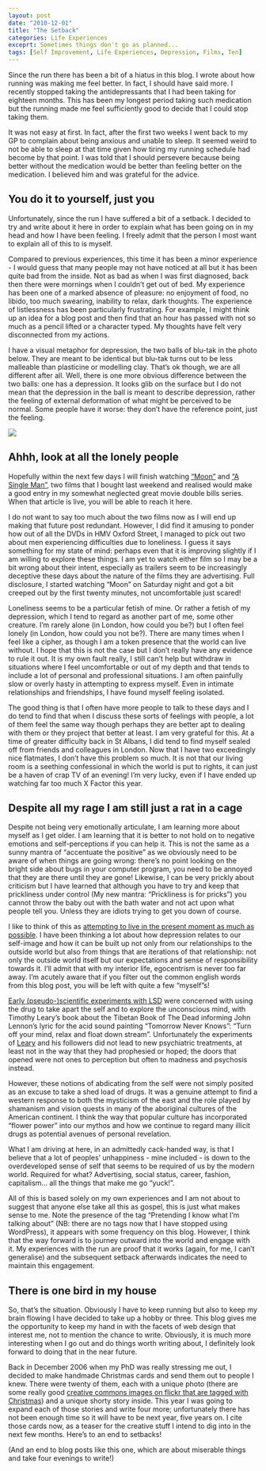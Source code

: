 ```yaml
---
layout: post
date: "2010-12-01"
title: "The Setback"
categories: Life Experiences
exceprt: Sometimes things don't go as planned...
tags: [Self Improvement, Life Experiences, Depression, Films, Ten]
---
```


Since the run there has been a bit of a hiatus in this blog. I wrote about how running was making me feel better. In fact, I should have said more. I recently stopped taking the antidepressants that I had been taking for eighteen months. This has been my longest period taking such medication but the running made me feel sufficiently good to decide that I could stop taking them.

It was not easy at first. In fact, after the first two weeks I went back to my GP to complain about being anxious and unable to sleep. It seemed weird to not be able to sleep at that time given how tiring my running schedule had become by that point. I was told that I should persevere because being better without the medication would be better than feeling better on the medication. I believed him and was grateful for the advice.

## You do it to yourself, just you

Unfortunately, since the run I have suffered a bit of a setback. I decided to try and write about it here in order to explain what has been going on in my head and how I have been feeling. I freely admit that the person I most want to explain all of this to is myself.

Compared to previous experiences, this time it has been a minor experience - I would guess that many people may not have noticed at all but it has been quite bad from the inside. Not as bad as when I was first diagnosed, back then there were mornings when I couldn’t get out of bed. My experience has been one of a marked absence of pleasure: no enjoyment of food, no libido, too much swearing, inability to relax, dark thoughts. The experience of listlessness has been particularly frustrating. For example, I might think up an idea for a blog post and then find that an hour has passed with not so much as a pencil lifted or a character typed. My thoughts have felt very disconnected from my actions.

I have a visual metaphor for depression, the two balls of blu-tak in the photo below. They are meant to be identical but blu-tak turns out to be less malleable than plasticine or modelling clay. That’s ok though, we are all different after all. Well, there is one more obvious difference between the two balls: one has a depression. It looks glib on the surface but I do not mean that the depression in the ball is meant to describe depression, rather the feeling of external deformation of what might be perceived to be normal. Some people have it worse: they don’t have the reference point, just the feeling.

![](./images/balls2.jpg)


## Ahhh, look at all the lonely people

Hopefully within the next few days I will finish watching [“Moon”](http://www.imdb.com/title/tt1182345/) and [“A Single Man”](http://www.imdb.com/title/tt1315981/), two films that I bought last weekend and realised would make a good entry in my somewhat neglected great movie double bills series. When that article is live, you will be able to reach it here.

I do not want to say too much about the two films now as I will end up making that future post redundant. However, I did find it amusing to ponder how out of all the DVDs in HMV Oxford Street, I managed to pick out two about men experiencing difficulties due to loneliness. I guess it says something for my state of mind: perhaps even that it is improving slightly if I am willing to explore these things. I am yet to watch either film so I may be a bit wrong about their intent, especially as trailers seem to be increasingly deceptive these days about the nature of the films they are advertising. Full disclosure, I started watching “Moon” on Saturday night and got a bit creeped out by the first twenty minutes, not uncomfortable just scared!

Loneliness seems to be a particular fetish of mine. Or rather a fetish of my depression, which I tend to regard as another part of me, some other creature. I’m rarely alone (in London, how could you be?) but I often feel lonely (in London, how could you not be?). There are many times when I feel like a cipher, as though I am a token presence that the world can live without. I hope that this is not the case but I don’t really have any evidence to rule it out. It is my own fault really, I still can’t help but withdraw in situations where I feel uncomfortable or out of my depth and that tends to include a lot of personal and professional situations. I am often painfully slow or overly hasty in attempting to express myself. Even in intimate relationships and friendships, I have found myself feeling isolated.

The good thing is that I often have more people to talk to these days and I do tend to find that when I discuss these sorts of feelings with people, a lot of them feel the same way though perhaps they are better apt to dealing with them or they project that better at least. I am very grateful for this. At a time of greater difficulty back in St Albans, I did tend to find myself sealed off from friends and colleagues in London. Now that I have two exceedingly nice flatmates, I don’t have this problem so much. It is not that our living room is a seething confessional in which the world is put to rights, it can just be a haven of crap TV of an evening! I’m very lucky, even if I have ended up watching far too much X Factor this year.

## Despite all my rage I am still just a rat in a cage

Despite not being very emotionally articulate, I am learning more about myself as I get older. I am learning that it is better to not hold on to negative emotions and self-perceptions if you can help it. This is not the same as a sunny mantra of “accentuate the positive” as we obviously need to be aware of when things are going wrong: there’s no point looking on the bright side about bugs in your computer program, you need to be annoyed that they are there until they are gone! Likewise, I can be very prickly about criticism but I have learned that although you have to try and keep that prickliness under control (My new mantra: “Prickliness is for pricks”) you cannot throw the baby out with the bath water and not act upon what people tell you. Unless they are idiots trying to get you down of course.

I like to think of this as [attempting to live in the present moment as much as possible](http://en.wikipedia.org/wiki/Noble_Eightfold_Path#Right_mindfulness). I have been thinking a lot about how depression relates to our self-image and how it can be built up not only from our relationships to the outside world but also from things that are iterations of that relationship: not only the outside world itself but our expectations and sense of responsibility towards it. I’ll admit that with my interior life, egocentrism is never too far away. I’m acutely aware that if you filter out the common english words from this blog post, you will be left with quite a few “myself”s!

[Early (pseudo-)scientific experiments with LSD](http://en.wikipedia.org/wiki/History_of_LSD) were concerned with using the drug to take apart the self and to explore the unconscious mind, with Timothy Leary’s book about the Tibetan Book of The Dead informing John Lennon’s lyric for the acid sound painting “Tomorrow Never Knows”: “Turn off your mind, relax and float down stream”. Unfortunately the experiments of [Leary](http://en.wikipedia.org/wiki/Timothy_Leary) and his followers did not lead to new psychiatric treatments, at least not in the way that they had prophesied or hoped; the doors that opened were not ones to perception but often to madness and psychosis instead.

However, these notions of abdicating from the self were not simply posited as an excuse to take a shed load of drugs. It was a genuine attempt to find a western response to both the mysticism of the east and the role played by shamanism and vision quests in many of the aboriginal cultures of the American continent. I think the way that popular culture has incorporated “flower power” into our mythos and how we continue to regard many illicit drugs as potential avenues of personal revelation.

What I am driving at here, in an admittedly cack-handed way, is that I believe that a lot of peoples’ unhappiness - mine included - is down to the overdeveloped sense of self that seems to be required of us by the modern world. Required for what? Advertising, social status, career, fashion, capitalism… all the things that make me go “yuck!”.

All of this is based solely on my own experiences and I am not about to suggest that anyone else take all this as gospel, this is just what makes sense to me. Note the presence of the tag “Pretending I know what I’m talking about” (NB: there are no tags now that I have stopped using WordPress), it appears with some frequency on this blog. However, I think that the way forward is to journey outward into the world and engage with it. My experiences with the run are proof that it works (again, for me, I can’t generalise) and the subsequent setback afterwards indicates the need to maintain this engagement.

## There is one bird in my house

So, that’s the situation. Obviously I have to keep running but also to keep my brain flowing I have decided to take up a hobby or three. This blog gives me the opportunity to keep my hand in with the facets of web design that interest me, not to mention the chance to write. Obviously, it is much more interesting when I go out and do things worth writing about, I definitely look forward to doing that in the near future.

Back in December 2006 when my PhD was really stressing me out, I decided to make handmade Christmas cards and send them out to people I knew. There were twenty of them, each with a unique photo (there are some really good [creative commons images on flickr that are tagged with Christmas](http://www.flickr.com/search/?q=christmas&w=commons&s=int)) and a unique shorty story inside. This year I was going to expand each of those stories and write four more; unfortunately there has not been enough time so it will have to be next year, five years on. I cite those cards now, as a teaser for the creative stuff I intend to dig into in the next few months. Here’s to an end to setbacks!

(And an end to blog posts like this one, which are about miserable things and take four evenings to write!)
